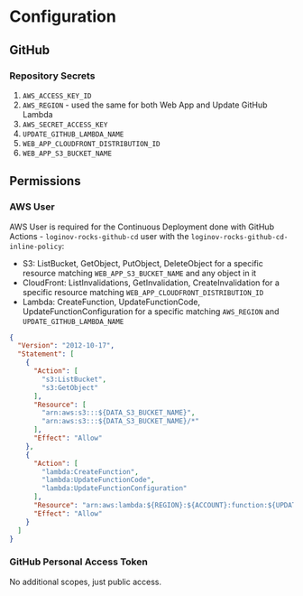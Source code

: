 # Configuration

## GitHub

### Repository Secrets

1. `AWS_ACCESS_KEY_ID`
2. `AWS_REGION` - used the same for both Web App and Update GitHub Lambda
3. `AWS_SECRET_ACCESS_KEY`
4. `UPDATE_GITHUB_LAMBDA_NAME`
5. `WEB_APP_CLOUDFRONT_DISTRIBUTION_ID`
6. `WEB_APP_S3_BUCKET_NAME`

## Permissions

### AWS User

AWS User is required for the Continuous Deployment done with GitHub Actions - `loginov-rocks-github-cd` user with the
`loginov-rocks-github-cd-inline-policy`:

* S3: ListBucket, GetObject, PutObject, DeleteObject for a specific resource matching `WEB_APP_S3_BUCKET_NAME` and any
  object in it
* CloudFront: ListInvalidations, GetInvalidation, CreateInvalidation for a specific resource matching
  `WEB_APP_CLOUDFRONT_DISTRIBUTION_ID`
* Lambda: CreateFunction, UpdateFunctionCode, UpdateFunctionConfiguration for a specific matching `AWS_REGION` and
  `UPDATE_GITHUB_LAMBDA_NAME`

```json
{
  "Version": "2012-10-17",
  "Statement": [
    {
      "Action": [
        "s3:ListBucket",
        "s3:GetObject"
      ],
      "Resource": [
        "arn:aws:s3:::${DATA_S3_BUCKET_NAME}",
        "arn:aws:s3:::${DATA_S3_BUCKET_NAME}/*"
      ],
      "Effect": "Allow"
    },
    {
      "Action": [
        "lambda:CreateFunction",
        "lambda:UpdateFunctionCode",
        "lambda:UpdateFunctionConfiguration"
      ],
      "Resource": "arn:aws:lambda:${REGION}:${ACCOUNT}:function:${UPDATE_GITHUB_LAMBDA_NAME}",
      "Effect": "Allow"
    }
  ]
}
```

### GitHub Personal Access Token

No additional scopes, just public access.
